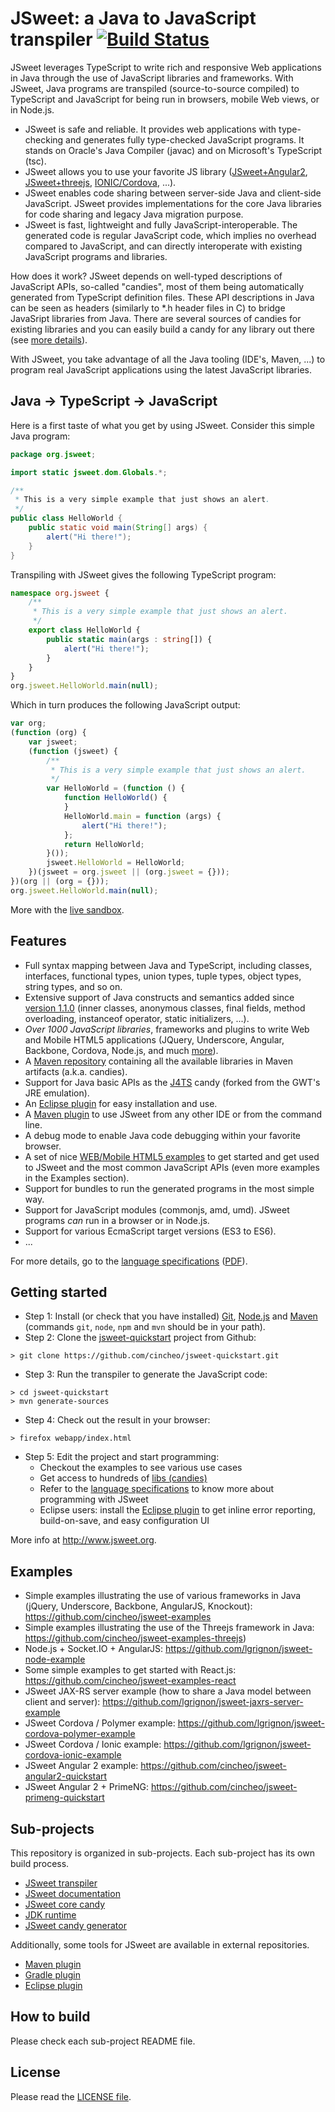 # JSweet: a Java to JavaScript transpiler [![Build Status](https://travis-ci.org/cincheo/jsweet.svg?branch=master)](https://travis-ci.org/cincheo/jsweet)

JSweet leverages TypeScript to write rich and responsive Web applications in Java through the use of JavaScript libraries and frameworks. With JSweet, Java programs are transpiled (source-to-source compiled) to TypeScript and JavaScript for being run in browsers, mobile Web views, or in Node.js. 

* JSweet is safe and reliable. It provides web applications with type-checking and generates fully type-checked JavaScript programs. It stands on Oracle's Java Compiler (javac) and on Microsoft's TypeScript (tsc). 
* JSweet allows you to use your favorite JS library ([JSweet+Angular2](https://github.com/cincheo/jsweet-angular2-quickstart), [JSweet+threejs](https://github.com/cincheo/jsweet-examples-threejs), [IONIC/Cordova](https://github.com/lgrignon/jsweet-cordova-ionic-example), ...).
* JSweet enables code sharing between server-side Java and client-side JavaScript. JSweet provides implementations for the core Java libraries for code sharing and legacy Java migration purpose.
* JSweet is fast, lightweight and fully JavaScript-interoperable. The generated code is regular JavaScript code, which implies no overhead compared to JavaScript, and can directly interoperate with existing JavaScript programs and libraries.

How does it work? JSweet depends on well-typed descriptions of JavaScript APIs, so-called "candies", most of them being automatically generated from TypeScript definition files. These API descriptions in Java can be seen as headers (similarly to *.h header files in C) to bridge JavaSript libraries from Java. There are several sources of candies for existing libraries and you can easily build a candy for any library out there (see [more details](http://www.jsweet.org/jsweet-candies/)). 

With JSweet, you take advantage of all the Java tooling (IDE's, Maven, ...) to program real JavaScript applications using the latest JavaScript libraries.

## Java -> TypeScript -> JavaScript

Here is a first taste of what you get by using JSweet. Consider this simple Java program:

```java
package org.jsweet;

import static jsweet.dom.Globals.*;

/**
 * This is a very simple example that just shows an alert.
 */
public class HelloWorld {
	public static void main(String[] args) {
		alert("Hi there!");
	}
}
```

Transpiling with JSweet gives the following TypeScript program:

```TypeScript
namespace org.jsweet {
    /**
     * This is a very simple example that just shows an alert.
     */
    export class HelloWorld {
        public static main(args : string[]) {
            alert("Hi there!");
        }
    }
}
org.jsweet.HelloWorld.main(null);
```

Which in turn produces the following JavaScript output:

```JavaScript
var org;
(function (org) {
    var jsweet;
    (function (jsweet) {
        /**
         * This is a very simple example that just shows an alert.
         */
        var HelloWorld = (function () {
            function HelloWorld() {
            }
            HelloWorld.main = function (args) {
                alert("Hi there!");
            };
            return HelloWorld;
        }());
        jsweet.HelloWorld = HelloWorld;
    })(jsweet = org.jsweet || (org.jsweet = {}));
})(org || (org = {}));
org.jsweet.HelloWorld.main(null);
```

More with the [live sandbox](http://www.jsweet.org/jsweet-live-sandbox/).

## Features

- Full syntax mapping between Java and TypeScript, including classes, interfaces, functional types, union types, tuple types, object types, string types, and so on.
- Extensive support of Java constructs and semantics added since [version 1.1.0](https://github.com/cincheo/jsweet/releases/tag/v1.1.0) (inner classes, anonymous classes, final fields, method overloading, instanceof operator, static initializers, ...).
- *Over 1000 JavaScript libraries*, frameworks and plugins to write Web and Mobile HTML5 applications (JQuery, Underscore, Angular, Backbone, Cordova, Node.js, and much [more](http://www.jsweet.org/candies-snapshots/)).
- A [Maven repository](http://repository.jsweet.org/artifactory) containing all the available libraries in Maven artifacts (a.k.a. candies).
- Support for Java basic APIs as the [J4TS](https://github.com/cincheo/j4ts) candy (forked from the GWT's JRE emulation).
- An [Eclipse plugin](https://github.com/cincheo/jsweet-eclipse-plugin) for easy installation and use.
- A [Maven plugin](https://github.com/lgrignon/jsweet-maven-plugin) to use JSweet from any other IDE or from the command line.
- A debug mode to enable Java code debugging within your favorite browser.
- A set of nice [WEB/Mobile HTML5 examples](https://github.com/cincheo/jsweet-examples) to get started and get used to JSweet and the most common JavaScript APIs (even more examples in the Examples section). 
- Support for bundles to run the generated programs in the most simple way.
- Support for JavaScript modules (commonjs, amd, umd). JSweet programs *can* run in a browser or in Node.js.
- Support for various EcmaScript target versions (ES3 to ES6).
- ...

For more details, go to the [language specifications](https://github.com/cincheo/jsweet/blob/master/doc/jsweet-language-specifications.md) ([PDF](https://github.com/cincheo/jsweet/raw/master/doc/jsweet-language-specifications.pdf)).

## Getting started

- Step 1: Install (or check that you have installed) [Git](https://git-scm.com/downloads), [Node.js](https://nodejs.org) and [Maven](https://maven.apache.org/) (commands `git`, `node`, `npm` and `mvn` should be in your path).
- Step 2: Clone the [jsweet-quickstart](https://github.com/cincheo/jsweet-quickstart) project from Github:
```
> git clone https://github.com/cincheo/jsweet-quickstart.git
```
- Step 3: Run the transpiler to generate the JavaScript code:
```
> cd jsweet-quickstart
> mvn generate-sources
```
- Step 4: Check out the result in your browser:
```
> firefox webapp/index.html
```
- Step 5: Edit the project and start programming:
	- Checkout the examples to see various use cases 
	- Get access to hundreds of [libs (candies)](http://www.jsweet.org/jsweet-candies/)
	- Refer to the [language specifications](https://github.com/cincheo/jsweet/blob/master/doc/jsweet-language-specifications.md) to know more about programming with JSweet
	- Eclipse users: install the [Eclipse plugin](http://www.jsweet.org/eclipse-plugin/) to get inline error reporting, build-on-save, and easy configuration UI

More info at http://www.jsweet.org.

## Examples

- Simple examples illustrating the use of various frameworks in Java (jQuery, Underscore, Backbone, AngularJS, Knockout): https://github.com/cincheo/jsweet-examples 
- Simple examples illustrating the use of the Threejs framework in Java: https://github.com/cincheo/jsweet-examples-threejs) 
- Node.js + Socket.IO + AngularJS: https://github.com/lgrignon/jsweet-node-example
- Some simple examples to get started with React.js: https://github.com/cincheo/jsweet-examples-react
- JSweet JAX-RS server example (how to share a Java model between client and server): https://github.com/lgrignon/jsweet-jaxrs-server-example 
- JSweet Cordova / Polymer example: https://github.com/lgrignon/jsweet-cordova-polymer-example
- JSweet Cordova / Ionic example: https://github.com/lgrignon/jsweet-cordova-ionic-example
- JSweet Angular 2 example: https://github.com/cincheo/jsweet-angular2-quickstart
- JSweet Angular 2 + PrimeNG: https://github.com/cincheo/jsweet-primeng-quickstart 

## Sub-projects

This repository is organized in sub-projects. Each sub-project has its own build process.

* [JSweet transpiler](https://github.com/cincheo/jsweet/tree/master/jsweet-transpiler)
* [JSweet documentation](https://github.com/cincheo/jsweet/tree/master/doc)
* [JSweet core candy](https://github.com/cincheo/jsweet/tree/master/jsweet-core)
* [JDK runtime](https://github.com/cincheo/jsweet/tree/master/j4ts)
* [JSweet candy generator](https://github.com/cincheo/jsweet/tree/master/jsweet-candy-generator)

Additionally, some tools for JSweet are available in external repositories.

- [Maven plugin](https://github.com/lgrignon/jsweet-maven-plugin)
- [Gradle plugin](https://github.com/lgrignon/jsweet-gradle-plugin)
- [Eclipse plugin](https://github.com/cincheo/jsweet-eclipse-plugin)

## How to build

Please check each sub-project README file.

## License

Please read the [LICENSE file](https://github.com/cincheo/jsweet/tree/master/LICENSE).
